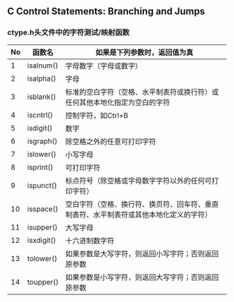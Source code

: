 ## C Control Statements: Branching and Jumps

### ctype.h头文件中的字符测试/映射函数
| No | 函数名        | 如果是下列参数时，返回值为真                              |
|----|------------|---------------------------------------------|
| 1  | isalnum()  | 字母数字（字母或数字）                                 |
| 2  | isalpha()  | 字母                                          |
| 3  | isblank()  | 标准的空白字符（空格、水平制表符或换行符）或任何其他本地化指定为空白的字符       |
| 4  | iscntrl()  | 控制字符，如Ctrl+B                                |
| 5  | isdigit()  | 数字                                          |
| 6  | isgraph()  | 除空格之外的任意可打印字符                               |
| 7  | islower()  | 小写字母                                        |
| 8  | isprint()  | 可打印字符                                       |
| 9  | ispunct()  | 标点符号（除空格或字母数字字符以外的任何可打印字符）                  |
| 10 | isspace()  | 空白字符（空格、换行符、换页符、回车符、垂直制表符、水平制表符或其他本地化定义的字符） |
| 11 | isupper()  | 大写字母                                        |
| 12 | isxdigit() | 十六进制数字符                                     |
| 13 | tolower()  | 如果参数是大写字符，则返回小写字符；否则返回原参数                   |
| 14 | toupper()  | 如果参数是小写字符，则返回大写字符；否则返回原参数                   |

